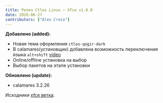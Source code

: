 ```yaml
---
title: Релиз Ctlos Linux — Xfce v1.8.0
date: 2020-06-27
contributors: ["Alex Creio"]
---
```


**Добавлено (added):**

- Новая тема оформления `ctlos-qogir-dark`
- В calamares(установщик) добавлена возможность переключения языка `alt+shift` [video](https://www.youtube.com/watch?v=3DMCwhOGNFE)
- Online/offline установка на выбор
- Выбор пакетов на этапе установки

**Обновлено (update):**

- calamares 3.2.26

Исходники [xfce ветка](https://github.com/ctlos/ctlosiso/tree/2f8e624e90244879a57be96aabcc565c5a085ec6).
